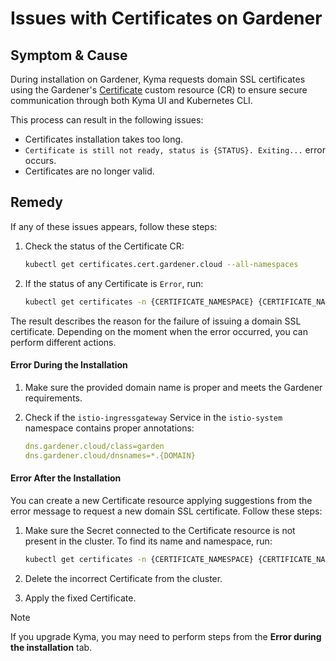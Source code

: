 # Issues with Certificates on Gardener

## Symptom & Cause

During installation on Gardener, Kyma requests domain SSL certificates using the Gardener's [Certificate](https://github.com/gardener/cert-management#requesting-a-certificate) custom resource (CR) to ensure secure communication through both Kyma UI and Kubernetes CLI.

This process can result in the following issues:

- Certificates installation takes too long.
- `Certificate is still not ready, status is {STATUS}. Exiting...` error occurs.
- Certificates are no longer valid.

## Remedy

If any of these issues appears, follow these steps:

1. Check the status of the Certificate CR:

    ```bash
    kubectl get certificates.cert.gardener.cloud --all-namespaces
    ```

2. If the status of any Certificate is `Error`, run:

    ```bash
    kubectl get certificates -n {CERTIFICATE_NAMESPACE} {CERTIFICATE_NAME} -o jsonpath='{ .status.message }'
    ```

The result describes the reason for the failure of issuing a domain SSL certificate. Depending on the moment when the error occurred, you can perform different actions.

<!-- tabs:start -->

#### **Error During the Installation**

1. Make sure the provided domain name is proper and meets the Gardener requirements.

2. Check if the `istio-ingressgateway` Service in the `istio-system` namespace contains proper annotations:

    ```yaml
    dns.gardener.cloud/class=garden
    dns.gardener.cloud/dnsnames=*.{DOMAIN}
    ```

#### **Error After the Installation**

You can create a new Certificate resource applying suggestions from the error message to request a new domain SSL certificate. Follow these steps:

1. Make sure the Secret connected to the Certificate resource is not present in the cluster. To find its name and namespace, run:

    ```bash
    kubectl get certificates -n {CERTIFICATE_NAMESPACE} {CERTIFICATE_NAME} -o jsonpath='{ .spec.secretRef }'
    ```

2. Delete the incorrect Certificate from the cluster.

3. Apply the fixed Certificate.

> [!NOTE]
> If you upgrade Kyma, you may need to perform steps from the **Error during the installation** tab.

<!-- tabs:end -->
